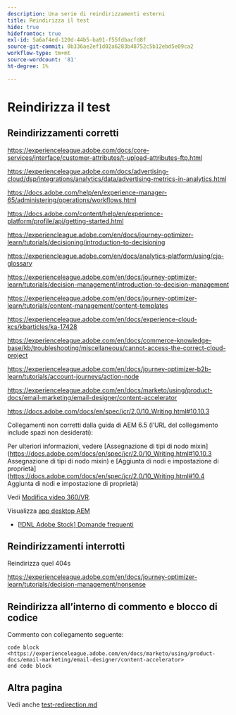 ```yaml
---
description: Una serie di reindirizzamenti esterni
title: Reindirizza il test
hide: true
hidefromtoc: true
exl-id: 5a6af4ed-120d-44b5-ba91-f55fdbacfd8f
source-git-commit: 0b336ae2ef1d02a6283b48752c5b12ebd5e09ca2
workflow-type: tm+mt
source-wordcount: '81'
ht-degree: 1%

---
```


# Reindirizza il test

## Reindirizzamenti corretti

<https://experienceleague.adobe.com/docs/core-services/interface/customer-attributes/t-upload-attributes-ftp.html>

<https://experienceleague.adobe.com/docs/advertising-cloud/dsp/integrations/analytics/data/advertising-metrics-in-analytics.html>

<https://docs.adobe.com/help/en/experience-manager-65/administering/operations/workflows.html>

<https://docs.adobe.com/content/help/en/experience-platform/profile/api/getting-started.html>

<!--
<https://marketing.adobe.com/resources/help/en_US/reference/regional-data-collection.html>
-->

<https://experiencleague.adobe.com/en/docs/journey-optimizer-learn/tutorials/decisioning/introduction-to-decisioning>

<https://experiencleague.adobe.com/en/docs/analytics-platform/using/cja-glossary>

<https://experienceleague.adobe.com/en/docs/journey-optimizer-learn/tutorials/decision-management/introduction-to-decision-management>

<https://experienceleague.adobe.com/en/docs/journey-optimizer-learn/tutorials/content-management/content-templates>

<https://experienceleague.adobe.com/en/docs/experience-cloud-kcs/kbarticles/ka-17428>

<https://experienceleague.adobe.com/en/docs/commerce-knowledge-base/kb/troubleshooting/miscellaneous/cannot-access-the-correct-cloud-project>

<https://experienceleague.adobe.com/en/docs/journey-optimizer-b2b-learn/tutorials/account-journeys/action-node>

<https://experienceleague.adobe.com/en/docs/marketo/using/product-docs/email-marketing/email-designer/content-accelerator>

<https://docs.adobe.com/docs/en/spec/jcr/2.0/10_Writing.html#10.10.3>

Collegamenti non corretti dalla guida di AEM 6.5 (l’URL del collegamento include spazi non desiderati):

Per ulteriori informazioni, vedere [Assegnazione di tipi di nodo mixin]&#x200B;(https://docs.adobe.com/docs/en/spec/jcr/2.0/10_Writing.html#10.10.3 Assegnazione di tipi di nodo mixin) e [Aggiunta di nodi e impostazione di proprietà]&#x200B;(https://docs.adobe.com/docs/en/spec/jcr/2.0/10_Writing.html#10.4 Aggiunta di nodi e impostazione di proprietà)

Vedi [Modifica video 360/VR](https://helpx.adobe.com/premiere-pro/how-to/edit-360-vr-video.html).

Visualizza [app desktop AEM](https://helpx.adobe.com/experience-manager/desktop-app/aem-desktop-app.html)

* [[!DNL Adobe Stock] Domande frequenti](https://helpx.adobe.com/stock/faq.html)

## Reindirizzamenti interrotti

Reindirizza quel 404s

<https://experienceleague.adobe.com/en/docs/journey-optimizer-learn/tutorials/decision-management/nonsense>

## Reindirizza all’interno di commento e blocco di codice

Commento con collegamento seguente:

<!--
<https://experienceleague.adobe.com/en/docs/marketo/using/product-docs/email-marketing/email-designer/content-accelerator>
-->

```
code block
<https://experienceleague.adobe.com/en/docs/marketo/using/product-docs/email-marketing/email-designer/content-accelerator>
end code block
```

## Altra pagina

Vedi anche [test-redirection.md](test-redirection.md)
